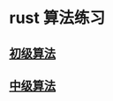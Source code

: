 # rust 算法练习

## [初级算法](https://leetcode-cn.com/explore/interview/card/top-interview-questions-easy/)

## [中级算法](https://leetcode-cn.com/explore/interview/card/top-interview-questions-medium/)
